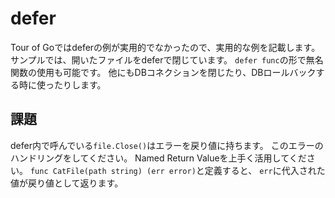 # defer

Tour of Goではdeferの例が実用的でなかったので、実用的な例を記載します。
サンプルでは、開いたファイルをdeferで閉じています。
`defer func`の形で無名関数の使用も可能です。
他にもDBコネクションを閉じたり、DBロールバックする時に使ったりします。
## 課題
defer内で呼んでいる`file.Close()`はエラーを戻り値に持ちます。
このエラーのハンドリングをしてください。
Named Return Valueを上手く活用してください。
`func CatFile(path string) (err error)`と定義すると、 `err`に代入された値が戻り値として返ります。
